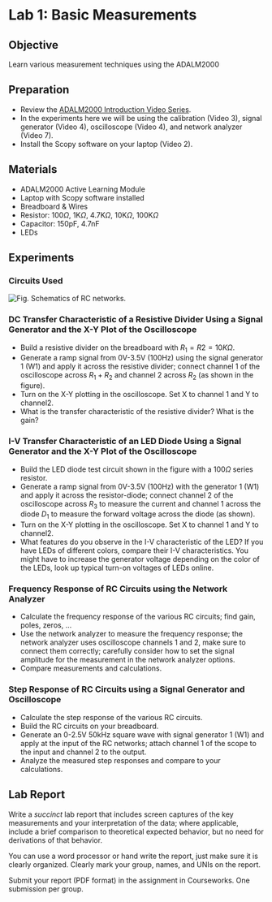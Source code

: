 # Lab 1: Basic Measurements
## Objective
Learn various measurement techniques using the ADALM2000

## Preparation
* Review the [ADALM2000 Introduction Video Series](https://www.youtube.com/watch?v=LCf-_iREESQ&list=PLE6soOeVPOJ0Pj5sMui4KPDiTa7HY50y3&pp=iAQB). 
* In the experiments here we will be using the calibration (Video 3), signal generator (Video 4), oscilloscope (Video 4), and network analyzer (Video 7). 
* Install the Scopy software on your laptop (Video 2). 

## Materials
* ADALM2000 Active Learning Module
* Laptop with Scopy software installed
* Breadboard & Wires
* Resistor: 100$\Omega$, 1K$\Omega$, 4.7K$\Omega$, 10K$\Omega$, 100K$\Omega$
* Capacitor: 150pF, 4.7nF
* LEDs

## Experiments

### Circuits Used
![Fig. Schematics of RC networks.](<img/Diode_RC_networks.png>)

### DC Transfer Characteristic of a Resistive Divider Using a Signal Generator and the X-Y Plot of the Oscilloscope
   * Build a resistive divider on the breadboard with $R_1=R2=10K \Omega$. 
   * Generate a ramp signal from 0V-3.5V (100Hz) using the signal generator 1 (W1) and apply it across the resistive divider; connect channel 1 of the oscilloscope across $R_1 + R_2$ and channel 2 across $R_2$ (as shown in the figure). 
   * Turn on the X-Y plotting in the oscilloscope. Set X to channel 1 and Y to channel2.  
   * What is the transfer characteristic of the resistive divider? What is the gain?

### I-V Transfer Characteristic of an LED Diode Using a Signal Generator and the X-Y Plot of the Oscilloscope
   * Build the LED diode test circuit shown in the figure with a 100$\Omega$ series resistor.  
   * Generate a ramp signal from 0V-3.5V (100Hz) with the generator 1 (W1) and apply it across the resistor-diode; connect channel 2 of the oscilloscope across $R_3$ to measure the current and channel 1 across the diode $D_1$ to measure the forward voltage across the diode (as shown). 
   * Turn on the X-Y plotting in the oscilloscope. Set X to channel 1 and Y to channel2.  
   * What features do you observe in the I-V characteristic of the LED? If you have LEDs of different colors, compare their I-V characteristics. You might have to increase the generator voltage depending on the color of the LEDs, look up typical turn-on voltages of LEDs online. 

### Frequency Response of RC Circuits using the Network Analyzer
   * Calculate the frequency response of the various RC circuits; find gain, poles, zeros, ...
   * Use the network analyzer to measure the frequency response; the network analyzer uses oscilloscope channels 1 and 2, make sure to connect them correctly; carefully consider how to set the signal amplitude for the measurement in the network analyzer options.
   * Compare measurements and calculations.

### Step Response of RC Circuits using a Signal Generator and Oscilloscope
   * Calculate the step response of the various RC circuits. 
   * Build the RC circuits on your breadboard. 
   * Generate an 0-2.5V 50kHz square wave with signal generator 1 (W1) and apply at the input of the RC networks; attach channel 1 of the scope to the input and channel 2 to the output.  
   * Analyze the measured step responses and compare to your calculations.

## Lab Report

Write a *succinct* lab report that includes screen captures of the key measurements and your interpretation of the data; where applicable, include a brief comparison to theoretical expected behavior, but no need for  derivations of that behavior. 

You can use a word processor or hand write the report, just make sure it is clearly organized. Clearly mark your group, names, and UNIs on the report.

Submit your report (PDF format) in the assignment in Courseworks. One submission per group. 

